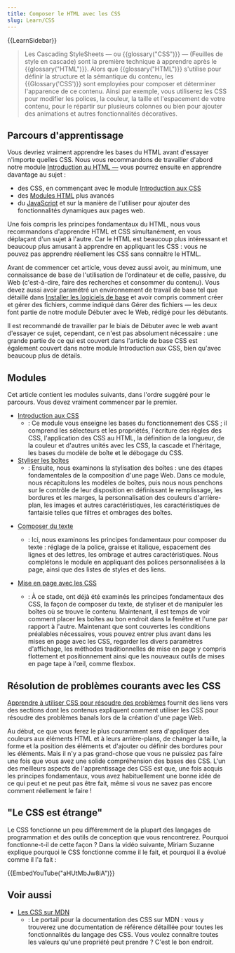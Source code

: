```yaml
---
title: Composer le HTML avec les CSS
slug: Learn/CSS
---
```


{{LearnSidebar}}

> Les Cascading StyleSheets — ou {{glossary("CSS")}} — (Feuilles de style en cascade) sont la première technique à apprendre après le {{glossary("HTML")}}. Alors que {{glossary("HTML")}} s'utilise pour définir la structure et la sémantique du contenu, les {{Glossary('CSS')}} sont employées pour composer et déterminer l'apparence de ce contenu. Ainsi par exemple, vous utiliserez les CSS pour modifier les polices, la couleur, la taille et l'espacement de votre contenu, pour le répartir sur plusieurs colonnes ou bien pour ajouter des animations et autres fonctionnalités décoratives.

## Parcours d'apprentissage

Vous devriez vraiment apprendre les bases du HTML avant d'essayer n'importe quelles CSS. Nous vous recommandons de travailler d'abord notre module [Introduction au HTML —](/fr/docs/Learn/HTML/Introduction_to_HTML) vous pourrez ensuite en apprendre davantage au sujet&nbsp;:

- des CSS, en commençant avec le module [Introduction aux CSS](/fr/docs/Learn/CSS/First_steps)
- des [Modules HTML](/fr/docs/Learn/HTML#modules) plus avancés
- du [JavaScript](/fr/docs/Learn/JavaScript) et sur la manière de l'utiliser pour ajouter des fonctionnalités dynamiques aux pages web.

Une fois compris les principes fondamentaux du HTML, nous vous recommandons d'apprendre HTML et CSS simultanément, en vous déplaçant d'un sujet à l'autre. Car le HTML est beaucoup plus intéressant et beaucoup plus amusant à apprendre en appliquant les CSS : vous ne pouvez pas apprendre réellement les CSS sans connaître le HTML.

Avant de commencer cet article, vous devez aussi avoir, au minimum, une connaissance de base de l'utilisation de l'ordinateur et de celle, passive, du Web (c'est-à-dire, faire des recherches et consommer du contenu). Vous devez aussi avoir paramétré un environnement de travail de base tel que détaillé dans [Installer les logiciels de base](/fr/docs/Learn/Getting_started_with_the_web/Installing_basic_software) et avoir compris comment créer et gérer des fichiers, comme indiqué dans Gérer des fichiers — les deux font partie de notre module Débuter avec le Web, rédigé pour les débutants.

Il est recommandé de travailler par le biais de Débuter avec le web avant d'essayer ce sujet, cependant, ce n'est pas absolument nécessaire : une grande partie de ce qui est couvert dans l'article de base CSS est également couvert dans notre module Introduction aux CSS, bien qu'avec beaucoup plus de détails.

## Modules

Cet article contient les modules suivants, dans l'ordre suggéré pour le parcours. Vous devez vraiment commencer par le premier.

- [Introduction aux CSS](/fr/docs/Learn/CSS/First_steps)
  - : Ce module vous enseigne les bases du fonctionnement des CSS&nbsp;; il comprend les sélecteurs et les propriétés, l'écriture des règles des CSS, l'application des CSS au HTML, la définition de la longueur, de la couleur et d'autres unités avec les CSS, la cascade et l'héritage, les bases du modèle de boîte et le débogage du CSS.
- [Styliser les boîtes](/fr/docs/Learn/CSS/Building_blocks)
  - : Ensuite, nous examinons la stylisation des boîtes&nbsp;: une des étapes fondamentales de la composition d'une page Web. Dans ce module, nous récapitulons les modèles de boîtes, puis nous nous penchons sur le contrôle de leur disposition en définissant le remplissage, les bordures et les marges, la personnalisation des couleurs d'arrière-plan, les images et autres caractéristiques, les caractéristiques de fantaisie telles que filtres et ombrages des boîtes.

<!---->

- [Composer du texte](/fr/docs/Learn/CSS/Styling_text)
  - : Ici, nous examinons les principes fondamentaux pour composer du texte&nbsp;: réglage de la police, graisse et italique, espacement des lignes et des lettres, les ombrage et autres caractéristiques. Nous complétons le module en appliquant des polices personnalisées à la page, ainsi que des listes de styles et des liens.
- [Mise en page avec les CSS](/fr/docs/Learn/CSS/CSS_layout)

  - : À ce stade, ont déjà été examinés les principes fondamentaux des CSS, la façon de composer du texte, de styliser et de manipuler les boîtes où se trouve le contenu. Maintenant, il est temps de voir comment placer les boîtes au bon endroit dans la fenêtre et l'une par rapport à l'autre. Maintenant que sont couvertes les conditions préalables nécessaires, vous pouvez entrer plus avant dans les mises en page avec les CSS, regarder les divers paramètres d'affichage, les méthodes traditionnelles de mise en page y compris flottement et positionnement ainsi que les nouveaux outils de mises en page tape à l'œil, comme flexbox.

## Résolution de problèmes courants avec les CSS

[Apprendre à utiliser CSS pour résoudre des problèmes](/fr/docs/Learn/CSS/Howto) fournit des liens vers des sections dont les contenus expliquent comment utiliser les CSS pour résoudre des problèmes banals lors de la création d'une page Web.

Au début, ce que vous ferez le plus couramment sera d'appliquer des couleurs aux éléments HTML et à leurs arrière-plans, de changer la taille, la forme et la position des éléments et d'ajouter ou définir des bordures pour les éléments. Mais il n'y a pas grand-chose que vous ne puissiez pas faire une fois que vous avez une solide compréhension des bases des CSS. L'un des meilleurs aspects de l'apprentissage des CSS est que, une fois acquis les principes fondamentaux, vous avez habituellement une bonne idée de ce qui peut et ne peut pas être fait, même si vous ne savez pas encore comment réellement le faire !

## "Le CSS est étrange"

Le CSS fonctionne un peu différemment de la plupart des langages de programmation et des outils de conception que vous rencontrerez. Pourquoi fonctionne-t-il de cette façon ? Dans la vidéo suivante, Miriam Suzanne explique pourquoi le CSS fonctionne comme il le fait, et pourquoi il a évolué comme il l'a fait :

{{EmbedYouTube("aHUtMbJw8iA")}}

## Voir aussi

- [Les CSS sur MDN](/fr/docs/Web/CSS)
  - : Le portail pour la documentation des CSS sur MDN&nbsp;: vous y trouverez une documentation de référence détaillée pour toutes les fonctionnalités du langage des CSS. Vous voulez connaître toutes les valeurs qu'une propriété peut prendre ? C'est le bon endroit.
